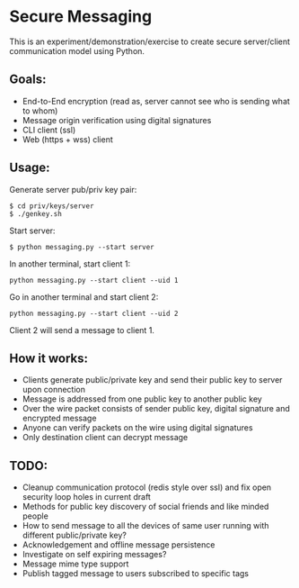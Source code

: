 Secure Messaging
================

This is an experiment/demonstration/exercise to create secure server/client communication model using Python.

Goals:
------

- End-to-End encryption (read as, server cannot see who is sending what to whom)
- Message origin verification using digital signatures
- CLI client (ssl)
- Web (https + wss) client

Usage:
------

Generate server pub/priv key pair:

```
$ cd priv/keys/server
$ ./genkey.sh
```

Start server:

```
$ python messaging.py --start server
```

In another terminal, start client 1:

```
python messaging.py --start client --uid 1
```

Go in another terminal and start client 2:

```
python messaging.py --start client --uid 2
```

Client 2 will send a message to client 1.

How it works:
-------------

- Clients generate public/private key and send their public key to server upon connection
- Message is addressed from one public key to another public key
- Over the wire packet consists of sender public key, digital signature and encrypted message
- Anyone can verify packets on the wire using digital signatures
- Only destination client can decrypt message

TODO:
-----

- Cleanup communication protocol (redis style over ssl) and fix open security loop holes in current draft
- Methods for public key discovery of social friends and like minded people
- How to send message to all the devices of same user running with different public/private key?
- Acknowledgement and offline message persistence
- Investigate on self expiring messages?
- Message mime type support
- Publish tagged message to users subscribed to specific tags
